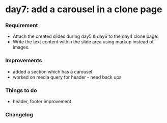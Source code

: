 # day7: add a carousel in a clone page

### Requirement
- Attach the created slides during day5 & day6 to the day4 clone page.
- Write the text content within the slide area using markup instead of images.

### Improvements
- added a section which has a carousel
- worked on media query for header - need back ups

### Things to do
- header, footer improvement

### Changelog


